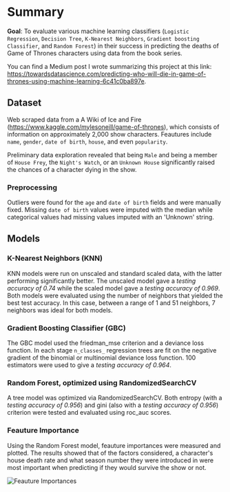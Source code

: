 # Summary

**Goal**: 
To evaluate various machine learning classifiers (```Logistic Regression```, ```Decision Tree```, ```K-Nearest Neighbors```, ```Gradient boosting Classifier```, and ```Random Forest```) in their success in predicting the deaths of Game of Thrones characters using data from the book series.

You can find a Medium post I wrote summarizing this project at this link: https://towardsdatascience.com/predicting-who-will-die-in-game-of-thrones-using-machine-learning-6c41c0ba897e. 

## Dataset

Web scraped data from a A Wiki of Ice and Fire (https://www.kaggle.com/mylesoneill/game-of-thrones), which consists of information on approximately 2,000 show characters. Feautures include ```name```, ```gender```, ```date of birth```, ```house```, 
and even ```popularity```.

Preliminary data exploration revealed that being ```Male``` and being a member of ```House Frey```, the ```Night's Watch```, or an ```Unknown House``` significantly raised the chances of a character dying in the show.

### Preprocessing

Outliers were found for the ```age``` and ```date of birth``` fields and were manually fixed. Missing  ```date of birth``` values were imputed with the median while categorical values had missing values imputed with an 'Unknown' string.

## Models

### K-Nearest Neighbors (KNN)

KNN models were run on unscaled and standard scaled data, with the latter performing significantly better. The unscaled model gave a *testing accuracy of 0.74* while the scaled model gave a *testing accuracy of 0.969*. Both models were evaluated using the number of neighbors that yielded the best test accuracy. In this case, between a range of 1 and 51 neighbors, 7 neighbors was ideal for both models.

### Gradient Boosting Classifier (GBC)

The GBC model used the friedman_mse criterion and a deviance loss function. In each stage ```n_classes_``` regression trees are fit on the negative gradient of the binomial or multinomial deviance loss function. 100 estimators were used to give a *testing accuracy of 0.964*. 

### Random Forest, optimized using RandomizedSearchCV

A tree model was optimized via RandomizedSearchCV. Both entropy (with a *testing accuracy of 0.956*) and gini (also with a *testing accuracy of 0.956*) criterion were tested and evaluated using roc_auc scores. 

### Feauture Importance

Using the Random Forest model, feauture importances were measured and plotted. The results showed that of the factors considered, a character's house death rate and what season number they were introduced in were most important when predicting if they would survive the show or not.

![Feauture Importances](https://miro.medium.com/max/1400/1*ABimYBeJVJerGFM06OBiZw.png)
